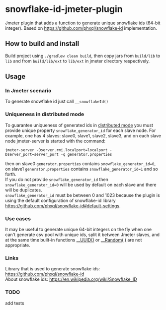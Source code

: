 # snowflake-id-jmeter-plugin
Jmeter plugin that adds a function to generate unique snowflake ids (64-bit integer). Based on https://github.com/phxql/snowflake-id implementation. 
## How to build and install
Build project using `./gradlew clean build`,
then copy jars from `build/lib` to `lib` and from `build/lib/ext` to `lib/ext` in jmeter directory respectively.

## Usage
### In Jmeter scenario
To generate snowflake id just call `__snowflakeId()`
### Uniqueness in distributed mode
To guarantee uniqueness of generated ids in [distributed mode](https://jmeter.apache.org/usermanual/remote-test.html) you must provide unique
property `snowflake_generator_id` for each slave node. For example, one has 4 slaves: slave0, slave1, slave2, slave3,
and on each slave node jmeter-server is started with the command:
```
jmeter-server -Dserver.rmi.localport=localport -Dserver_port=server_port -q generator.properties
```
then on slave0 `generator.properties` contains `snowflake_generator_id=0`,
on slave1 `generator.properties` contains `snowflake_generator_id=1` and so forth. \
If you do not provide `snowflake_generator_id`
then `snowflake_generator_id=0` will be used by default on each slave and there will be duplicates. \
`snowflake_generator_id` must be between 0 and 1023 because the plugin is using the default configuration
of snowflake-id library https://github.com/phxql/snowflake-id#default-settings.
### Use cases
It may be useful to generate unique 64-bit integers on the fly when one can't generate csv pool with
unique ids, split it between Jmeter slaves, and at the same time built-in functions [__UUID()](https://jmeter.apache.org/usermanual/functions.html#__UUID)
or [__Random(,)](https://jmeter.apache.org/usermanual/functions.html#__Random) are not appropriate.
### Links
Library that is used to generate snowflake ids: https://github.com/phxql/snowflake-id \
About snowflake ids: https://en.wikipedia.org/wiki/Snowflake_ID
### TODO
add tests
 